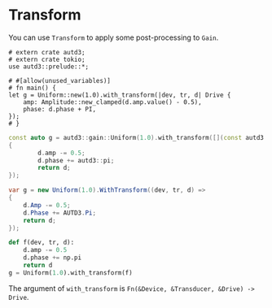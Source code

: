 # Transform

You can use `Transform` to apply some post-processing to `Gain`.

```rust,edition2021
# extern crate autd3;
# extern crate tokio;
use autd3::prelude::*;

# #[allow(unused_variables)]
# fn main() {
let g = Uniform::new(1.0).with_transform(|dev, tr, d| Drive {
    amp: Amplitude::new_clamped(d.amp.value() - 0.5),
    phase: d.phase + PI,
});
# }
```

```cpp
const auto g = autd3::gain::Uniform(1.0).with_transform([](const autd3::Device& dev, const autd3::Transducer& tr,  autd3::Drive d) -> autd3::Drive
{
        d.amp -= 0.5;
        d.phase += autd3::pi;
        return d;
});
```

```cs
var g = new Uniform(1.0).WithTransform((dev, tr, d) =>
{
    d.Amp -= 0.5;
    d.Phase += AUTD3.Pi;
    return d;
});
```

```python
def f(dev, tr, d):
    d.amp -= 0.5
    d.phase += np.pi
    return d
g = Uniform(1.0).with_transform(f)
```

The argument of `with_transform` is `Fn(&Device, &Transducer, &Drive) -> Drive`.
